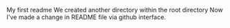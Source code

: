 My first readme
We created another directory within the root directory
Now I've made a change in README file via github interface.

